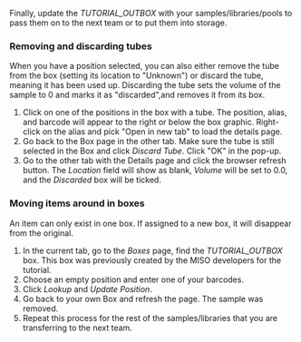 
Finally, update the _TUTORIAL\_OUTBOX_ with your samples/libraries/pools to
pass them on to the next team or to put them into storage.

### Removing and discarding tubes

When you have a position selected, you can also either remove the tube from the
box (setting its location to "Unknown") or discard the tube, meaning it has been
used up. Discarding the tube sets the volume of the sample to 0 and marks it as
"discarded",and removes it from its box.

1. Click on one of the positions in the box with a tube. The position, alias,
   and barcode will appear to the right or below the box graphic. 
   Right-click on the alias and pick "Open in new tab" to load the details page.
1. Go back to the Box page in the other tab. Make sure the tube is still selected in
   the Box and click _Discard Tube_. Click "OK" in the pop-up.
1. Go to the other tab with the Details page and click the browser refresh
   button. The _Location_ field will show as blank, _Volume_ will be set to 0.0,
   and the _Discarded_ box will be ticked.

### Moving items around in boxes

An item can only exist in one box. If assigned to a new box, it will
disappear from the original.

1. In the current tab, go to the _Boxes_ page, find the _TUTORIAL\_OUTBOX_ box. This box was previously
created by the MISO developers for the tutorial.
1. Choose an empty position and enter one of your barcodes.
1. Click _Lookup_ and _Update Position_.
1. Go back to your own Box and refresh the page. The sample was removed.
1. Repeat this process for the rest of the samples/libraries that you are transferring to the next team.


